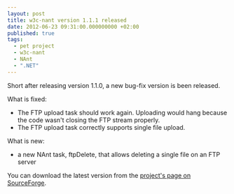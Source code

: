 ```yaml
---
layout: post
title: w3c-nant version 1.1.1 released
date: 2012-06-23 09:31:00.000000000 +02:00
published: true
tags:
  - pet project
  - w3c-nant
  - NAnt
  - ".NET"
---
```


Short after releasing version 1.1.0, a new bug-fix version is been released.

What is fixed:

<ul>
<li>The FTP upload task should work again. Uploading would hang because the code wasn't closing the FTP stream properly.</li>
<li>The FTP upload task correctly supports single file upload.</li>
</ul>

What is new:

<ul>
<li>a new NAnt task, ftpDelete, that allows deleting a single file on an FTP server</li>
</ul>

You can download the latest version from the
<a href="http://w3c-nant.sourceforge.net/">project's page on SourceForge</a>.
